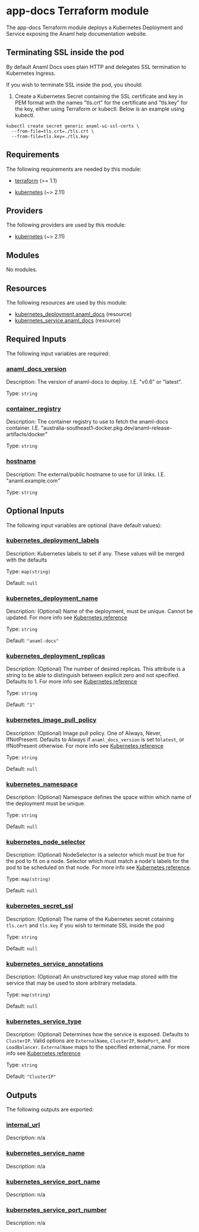 <!-- BEGIN_TF_DOCS -->
# app-docs Terraform module

The app-docs Terraform module deploys a Kubernetes Deployment and Service exposing the Anaml help documentation website.

## Terminating SSL inside the pod
By default Anaml Docs uses plain HTTP and delegates SSL termination to Kubernetes Ingress.

If you wish to terminate SSL inside the pod, you should:

1) Create a Kubernetes Secret containing the SSL certificate and key in PEM format with the names "tls.crt" for the certificate and "tls.key" for the key, either using Terraform or kubectl. Below is an example using kubectl.
```
kubectl create secret generic anaml-ui-ssl-certs \
  --from-file=tls.crt=./tls.crt \
  --from-file=tls.key=./tls.key
```

## Requirements

The following requirements are needed by this module:

- <a name="requirement_terraform"></a> [terraform](#requirement\_terraform) (>= 1.1)

- <a name="requirement_kubernetes"></a> [kubernetes](#requirement\_kubernetes) (~> 2.11)

## Providers

The following providers are used by this module:

- <a name="provider_kubernetes"></a> [kubernetes](#provider\_kubernetes) (~> 2.11)

## Modules

No modules.

## Resources

The following resources are used by this module:

- [kubernetes_deployment.anaml_docs](https://registry.terraform.io/providers/hashicorp/kubernetes/latest/docs/resources/deployment) (resource)
- [kubernetes_service.anaml_docs](https://registry.terraform.io/providers/hashicorp/kubernetes/latest/docs/resources/service) (resource)

## Required Inputs

The following input variables are required:

### <a name="input_anaml_docs_version"></a> [anaml\_docs\_version](#input\_anaml\_docs\_version)

Description: The version of anaml-docs to deploy. I.E. "v0.6" or "latest".

Type: `string`

### <a name="input_container_registry"></a> [container\_registry](#input\_container\_registry)

Description: The container registry to use to fetch the anaml-docs container. I.E. "australia-southeast1-docker.pkg.dev/anaml-release-artifacts/docker"

Type: `string`

### <a name="input_hostname"></a> [hostname](#input\_hostname)

Description: The external/public hostname to use for UI links. I.E. "anaml.example.com"

Type: `string`

## Optional Inputs

The following input variables are optional (have default values):

### <a name="input_kubernetes_deployment_labels"></a> [kubernetes\_deployment\_labels](#input\_kubernetes\_deployment\_labels)

Description: Kubernetes labels to set if any. These values will be merged with the defaults

Type: `map(string)`

Default: `null`

### <a name="input_kubernetes_deployment_name"></a> [kubernetes\_deployment\_name](#input\_kubernetes\_deployment\_name)

Description: (Optional) Name of the deployment, must be unique. Cannot be updated. For more info see [Kubernetes reference](http://kubernetes.io/docs/user-guide/identifiers#names)

Type: `string`

Default: `"anaml-docs"`

### <a name="input_kubernetes_deployment_replicas"></a> [kubernetes\_deployment\_replicas](#input\_kubernetes\_deployment\_replicas)

Description: (Optional) The number of desired replicas. This attribute is a string to be able to distinguish between explicit zero and not specified. Defaults to 1. For more info see [Kubernetes reference](https://kubernetes.io/docs/concepts/workloads/controllers/deployment/#scaling-a-deployment)

Type: `string`

Default: `"1"`

### <a name="input_kubernetes_image_pull_policy"></a> [kubernetes\_image\_pull\_policy](#input\_kubernetes\_image\_pull\_policy)

Description:  (Optional) Image pull policy. One of Always, Never, IfNotPresent. Defaults to Always if `anaml_docs_version` is set to`latest`, or IfNotPresent otherwise. For more info see [Kubernetes reference](http://kubernetes.io/docs/user-guide/images#updating-images)

Type: `string`

Default: `null`

### <a name="input_kubernetes_namespace"></a> [kubernetes\_namespace](#input\_kubernetes\_namespace)

Description: (Optional) Namespace defines the space within which name of the deployment must be unique.

Type: `string`

Default: `null`

### <a name="input_kubernetes_node_selector"></a> [kubernetes\_node\_selector](#input\_kubernetes\_node\_selector)

Description: (Optional) NodeSelector is a selector which must be true for the pod to fit on a node. Selector which must match a node's labels for the pod to be scheduled on that node. For more info see [Kubernetes reference](http://kubernetes.io/docs/user-guide/node-selection).

Type: `map(string)`

Default: `null`

### <a name="input_kubernetes_secret_ssl"></a> [kubernetes\_secret\_ssl](#input\_kubernetes\_secret\_ssl)

Description: (Optional) The name of the Kubernetes secret cotaining `tls.cert` and `tls.key` if you wish to terminate SSL inside the pod

Type: `string`

Default: `null`

### <a name="input_kubernetes_service_annotations"></a> [kubernetes\_service\_annotations](#input\_kubernetes\_service\_annotations)

Description: (Optional) An unstructured key value map stored with the service that may be used to store arbitrary metadata.

Type: `map(string)`

Default: `null`

### <a name="input_kubernetes_service_type"></a> [kubernetes\_service\_type](#input\_kubernetes\_service\_type)

Description: (Optional) Determines how the service is exposed. Defaults to `ClusterIP`. Valid options are `ExternalName`, `ClusterIP`, `NodePort`, and `LoadBalancer`. `ExternalName` maps to the specified external\_name. For more info see [ Kubernetes reference](http://kubernetes.io/docs/user-guide/services#overview)

Type: `string`

Default: `"ClusterIP"`

## Outputs

The following outputs are exported:

### <a name="output_internal_url"></a> [internal\_url](#output\_internal\_url)

Description: n/a

### <a name="output_kubernetes_service_name"></a> [kubernetes\_service\_name](#output\_kubernetes\_service\_name)

Description: n/a

### <a name="output_kubernetes_service_port_name"></a> [kubernetes\_service\_port\_name](#output\_kubernetes\_service\_port\_name)

Description: n/a

### <a name="output_kubernetes_service_port_number"></a> [kubernetes\_service\_port\_number](#output\_kubernetes\_service\_port\_number)

Description: n/a
<!-- END_TF_DOCS -->